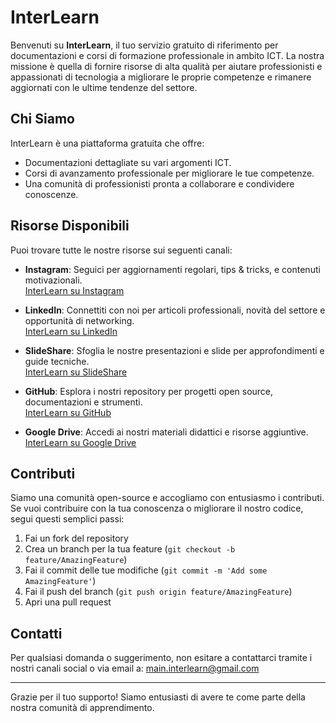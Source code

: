 # InterLearn

Benvenuti su **InterLearn**, il tuo servizio gratuito di riferimento per documentazioni e corsi di formazione professionale in ambito ICT. La nostra missione è quella di fornire risorse di alta qualità per aiutare professionisti e appassionati di tecnologia a migliorare le proprie competenze e rimanere aggiornati con le ultime tendenze del settore.

## Chi Siamo

InterLearn è una piattaforma gratuita che offre:
- Documentazioni dettagliate su vari argomenti ICT.
- Corsi di avanzamento professionale per migliorare le tue competenze.
- Una comunità di professionisti pronta a collaborare e condividere conoscenze.

## Risorse Disponibili

Puoi trovare tutte le nostre risorse sui seguenti canali:

- **Instagram**: Seguici per aggiornamenti regolari, tips & tricks, e contenuti motivazionali.  
  [InterLearn su Instagram](https://www.instagram.com/interlearn.it)

- **LinkedIn**: Connettiti con noi per articoli professionali, novità del settore e opportunità di networking.  
  [InterLearn su LinkedIn](https://www.linkedin.com/in/interlearn-onlus-0bb304310/)

- **SlideShare**: Sfoglia le nostre presentazioni e slide per approfondimenti e guide tecniche.  
  [InterLearn su SlideShare](https://www.slideshare.net/maininterlearn)

- **GitHub**: Esplora i nostri repository per progetti open source, documentazioni e strumenti.  
  [InterLearn su GitHub](https://github.com/InterLearn)

- **Google Drive**: Accedi ai nostri materiali didattici e risorse aggiuntive.  
  [InterLearn su Google Drive](https://drive.google.com/drive/folders/1B7h2poX84c_MXB8uSBfa9WcY-08j7HaK?usp=sharing)

## Contributi

Siamo una comunità open-source e accogliamo con entusiasmo i contributi. Se vuoi contribuire con la tua conoscenza o migliorare il nostro codice, segui questi semplici passi:

1. Fai un fork del repository
2. Crea un branch per la tua feature (`git checkout -b feature/AmazingFeature`)
3. Fai il commit delle tue modifiche (`git commit -m 'Add some AmazingFeature'`)
4. Fai il push del branch (`git push origin feature/AmazingFeature`)
5. Apri una pull request

## Contatti

Per qualsiasi domanda o suggerimento, non esitare a contattarci tramite i nostri canali social o via email a: main.interlearn@gmail.com

---

Grazie per il tuo supporto! Siamo entusiasti di avere te come parte della nostra comunità di apprendimento.
